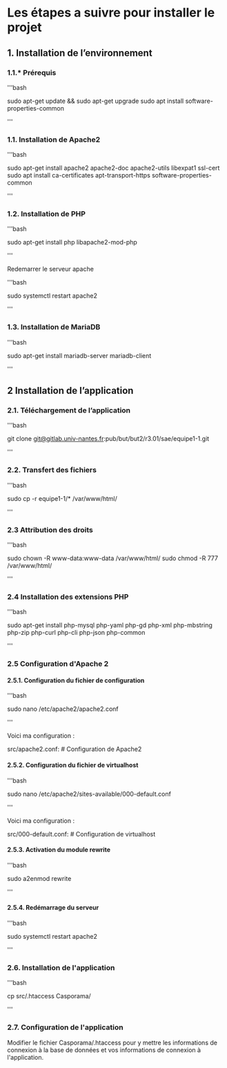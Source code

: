 
# Les étapes a suivre pour installer le projet

## 1. Installation de l’environnement

### 1.1.* Prérequis

'''bash

sudo apt-get update && sudo apt-get upgrade
sudo apt install software-properties-common

'''

### 1.1. Installation de Apache2

'''bash

sudo apt-get install apache2 apache2-doc apache2-utils libexpat1 ssl-cert
sudo apt install ca-certificates apt-transport-https software-properties-common

'''

### 1.2. Installation de PHP

'''bash

sudo apt-get install php libapache2-mod-php

'''

Redemarrer le serveur apache

'''bash

sudo systemctl restart apache2

'''

### 1.3. Installation de MariaDB

'''bash

sudo apt-get install mariadb-server mariadb-client

'''

## 2 Installation de l’application

### 2.1. Téléchargement de l’application

'''bash

git clone git@gitlab.univ-nantes.fr:pub/but/but2/r3.01/sae/equipe1-1.git

'''

### 2.2. Transfert des fichiers

'''bash

sudo cp -r equipe1-1/* /var/www/html/

'''

### 2.3 Attribution des droits

'''bash

sudo chown -R www-data:www-data /var/www/html/
sudo chmod -R 777 /var/www/html/

'''

### 2.4 Installation des extensions PHP

'''bash

sudo apt-get install php-mysql php-yaml php-gd php-xml php-mbstring php-zip php-curl php-cli php-json php-common

'''

### 2.5 Configuration d'Apache 2

#### 2.5.1. Configuration du fichier de configuration

'''bash

sudo nano /etc/apache2/apache2.conf

'''

Voici ma configuration :

src/apache2.conf: # Configuration de Apache2

#### 2.5.2. Configuration du fichier de virtualhost

'''bash

sudo nano /etc/apache2/sites-available/000-default.conf

'''

Voici ma configuration :

src/000-default.conf: # Configuration de virtualhost

#### 2.5.3. Activation du module rewrite

'''bash

sudo a2enmod rewrite

'''

#### 2.5.4. Redémarrage du serveur

'''bash

sudo systemctl restart apache2

'''

### 2.6. Installation de l'application

'''bash

cp src/.htaccess Casporama/

'''

### 2.7. Configuration de l'application

Modifier le fichier Casporama/.htaccess pour y mettre les informations de connexion à la base de données et vos informations de connexion à l'application.
